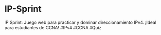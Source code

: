 # IP-Sprint
IP Sprint: Juego web para practicar y dominar direccionamiento IPv4. ¡Ideal para estudiantes de CCNA! #IPv4 #CCNA #Quiz
